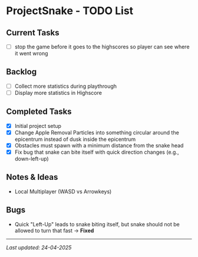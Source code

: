 # ProjectSnake - TODO List

## Current Tasks
- [ ] stop the game before it goes to the highscores so player can see where it went wrong

## Backlog
- [ ] Collect more statistics during playthrough
- [ ] Display more statistics in Highscore

## Completed Tasks
- [x] Initial project setup
- [x] Change Apple Removal Particles into something circular around the epicentrum instead of dusk inside the epicentrum
- [x] Obstacles must spawn with a minimum distance from the snake head
- [x] Fix bug that snake can bite itself with quick direction changes (e.g., down-left-up)

## Notes & Ideas
- Local Multiplayer (WASD vs Arrowkeys)

## Bugs
- Quick "Left-Up" leads to snake biting itself, but snake should not be allowed to turn that fast -> **Fixed**

---
*Last updated: 24-04-2025*